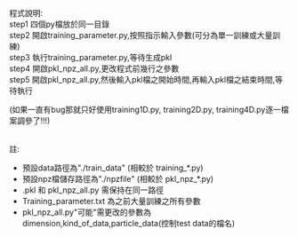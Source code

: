 ## 
</br>程式說明:
</br>step1 四個py檔放於同一目錄
</br>step2 開啟training_parameter.py,按照指示輸入參數(可分為單一訓練或大量訓練)
</br>step3 執行training_parameter.py,等待生成pkl
</br>step4 開啟pkl_npz_all.py,更改程式前幾行之參數
</br>step5 開啟pkl_npz_all.py,然後輸入pkl檔之開始時間,再輸入pkl檔之結束時間,等待執行

(如果一直有bug那就只好使用training1D.py, training2D.py, training4D.py逐一檔案調參了!!!)


</br>註:
* 預設data路徑為"./train_data" (相較於 training_*.py)
* 預設npz檔儲存路徑為"./npzfile" (相較於 pkl_npz_*.py)
* .pkl 和 pkl_npz_all.py 需保持在同一路徑
* Training_parameter.txt 為之前大量訓練之所有參數
* pkl_npz_all.py"可能"需更改的參數為dimension,kind_of_data,particle_data(控制test data的檔名)